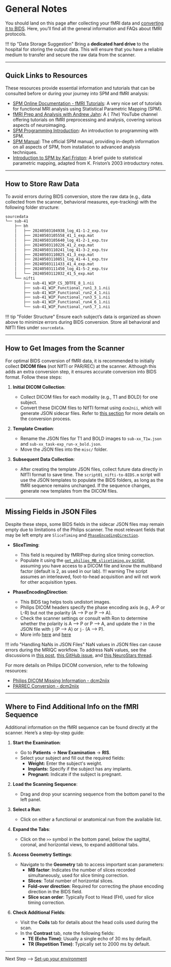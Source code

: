 # General Notes

You should land on this page after collecting your fMRI data and [converting it to BIDS](./fmri-bids-conversion.md). Here, you’ll find all the general information and FAQs about fMRI protocols.

!!! tip "Data Storage Suggestion"
    Bring a **dedicated hard drive** to the hospital for storing the output data. This will ensure that you have a reliable medium to transfer and secure the raw data from the scanner.

---

## Quick Links to Resources

These resources provide essential information and tutorials that can be consulted before or during your journey into SPM and fMRI analysis:

- [SPM Online Documentation - fMRI Tutorials](https://www.fil.ion.ucl.ac.uk/spm/docs/tutorials/fmri/): A very nice set of tutorials for functional MRI analysis using Statistical Parametric Mapping (SPM).
- [fMRI Prep and Analysis with Andrew Jahn](https://www.youtube.com/@AndrewJahn): A ( _The_) YouTube channel offering tutorials on fMRI preprocessing and analysis, covering various aspects of neuroimaging.
- [SPM Programming Introduction](https://en.wikibooks.org/wiki/SPM/Programming_intro): An introduction to programming with SPM.
- [SPM Manual](https://www.fil.ion.ucl.ac.uk/spm/doc/manual.pdf): The official SPM manual, providing in-depth information on all aspects of SPM, from installation to advanced analysis techniques.
- [Introduction to SPM by Karl Friston](https://www.fil.ion.ucl.ac.uk/spm/doc/intro/): A brief guide to statistical parametric mapping, adapted from K. Friston’s 2003 introductory notes.

---

## How to Store Raw Data

To avoid errors during BIDS conversion, store the raw data (e.g., data collected from the scanner, behavioral measures, eye-tracking) with the following folder structure:

```bash
sourcedata
└── sub-41
    ├── bh
    │   ├── 20240503104938_log_41-1-2_exp.tsv
    │   ├── 20240503105558_41_1_exp.mat
    │   ├── 20240503105640_log_41-2-1_exp.tsv
    │   ├── 20240503110226_41_2_exp.mat
    │   ├── 20240503110241_log_41-3-2_exp.tsv
    │   ├── 20240503110825_41_3_exp.mat
    │   ├── 20240503110851_log_41-4-1_exp.tsv
    │   ├── 20240503111433_41_4_exp.mat
    │   ├── 20240503111450_log_41-5-2_exp.tsv
    │   └── 20240503112032_41_5_exp.mat
    └── nifti
        ├── sub-41_WIP_CS_3DTFE_8_1.nii
        ├── sub-41_WIP_Functional_run1_3_1.nii
        ├── sub-41_WIP_Functional_run2_4_1.nii
        ├── sub-41_WIP_Functional_run3_5_1.nii
        ├── sub-41_WIP_Functional_run4_6_1.nii
        └── sub-41_WIP_Functional_run5_7_1.nii
```

!!! tip "Folder Structure"
    Ensure each subject’s data is organized as shown above to minimize errors during BIDS conversion. Store all behavioral and NIfTI files under `sourcedata`.

---

## How to Get Images from the Scanner

For optimal BIDS conversion of fMRI data, it is recommended to initially collect **DICOM files** (not NIfTI or PAR/REC) at the scanner. Although this adds an extra conversion step, it ensures accurate conversion into BIDS format. Follow these steps:

1. **Initial DICOM Collection**:
    - Collect DICOM files for each modality (e.g., T1 and BOLD) for one subject.
    - Convert these DICOM files to NIfTI format using `dcm2nii`, which will generate JSON sidecar files. Refer to [this section](./fmri-andrea-workflow.md#converting-fmri-data-to-bids) for more details on the conversion process.

2. **Template Creation**:
    - Rename the JSON files for T1 and BOLD images to `sub-xx_T1w.json` and `sub-xx_task-exp_run-x_bold.json`.
    - Move the JSON files into the `misc/` folder.

3. **Subsequent Data Collection**:
    - After creating the template JSON files, collect future data directly in NIfTI format to save time. The `script01_nifti-to-BIDS.m` script will use the JSON templates to populate the BIDS folders, as long as the fMRI sequence remains unchanged. If the sequence changes, generate new templates from the DICOM files.

---

## Missing Fields in JSON Files

Despite these steps, some BIDS fields in the sidecar JSON files may remain empty due to limitations of the Philips scanner. The most relevant fields that may be left empty are `SliceTiming` and [`PhaseEncodingDirection`](https://github.com/xiangruili/dicm2nii/issues/49).

- **SliceTiming**:
  - This field is required by fMRIPrep during slice timing correction.
  - Populate it using the [`get_philips_MB_slicetiming.py` script](../../../assets/code/get_philips_MB_slicetiming.py), assuming you have access to a DICOM file and know the multiband factor (default is 2, as used in our lab).
    !!! warning
        The script assumes an interleaved, foot-to-head acquisition and will not work for other acquisition types.

- **PhaseEncodingDirection**:
  - This BIDS tag helps tools undistort images.
  - Philips DICOM headers specify the phase encoding axis (e.g., A-P or L-R) but not the polarity (A --> P or P --> A).
  - Check the scanner settings or consult with Ron to determine whether the polarity is A --> P or P --> A, and update the `?` in the JSON file with `j` (P --> A) or `j-` (A --> P).
  - More info [here](https://community.mrtrix.org/t/phase-encoding-direction-from-philips-achieva/3578/6) and [here](https://neurostars.org/t/determining-phase-encoding-direction-and-total-read-out-time-from-philips-scans/25402/4)

!!! info "Handling NaNs in JSON Files"
    NaN values in JSON files can cause errors during the MRIQC workflow. To address NaN values, see the discussions in [this post](https://groups.google.com/g/mriqc-users/c/0v170KRJoKk), [this GitHub issue](https://github.com/nipreps/mriqc/issues/1089), and [this NeuroStars thread](https://neurostars.org/t/node-error-on-mriqc-wf-dwimriqc-computeiqms-datasink/29188).

For more details on Philips DICOM conversion, refer to the following resources:

- [Philips DICOM Missing Information - dcm2niix](https://github.com/rordenlab/dcm2niix/tree/master/Philips#missing-information)
- [PARREC Conversion - dcm2niix](https://github.com/rordenlab/dcm2niix/tree/master/PARREC)

---

## Where to Find Additional Info on the fMRI Sequence

Additional information on the fMRI sequence can be found directly at the scanner. Here’s a step-by-step guide:

1. **Start the Examination**:
    - Go to **Patients** -> **New Examination** -> **RIS**.
    - Select your subject and fill out the required fields:
        - **Weight:** Enter the subject's weight.
        - **Implants:** Specify if the subject has any implants.
        - **Pregnant:** Indicate if the subject is pregnant.

2. **Load the Scanning Sequence**:
    - Drag and drop your scanning sequence from the bottom panel to the left panel.

3. **Select a Run**:
    - Click on either a functional or anatomical run from the available list.

4. **Expand the Tabs**:
    - Click on the `>>` symbol in the bottom panel, below the sagittal, coronal, and horizontal views, to expand additional tabs.

5. **Access Geometry Settings**:
    - Navigate to the **Geometry** tab to access important scan parameters:
        - **MB factor**: Indicates the number of slices recorded simultaneously, used for slice timing correction.
        - **Slices**: Total number of horizontal slices.
        - **Fold-over direction**: Required for correcting the phase encoding direction in the BIDS field.
        - **Slice scan order**: Typically Foot to Head (FH), used for slice timing correction.

6. **Check Additional Fields**:
    - Visit the **Coils** tab for details about the head coils used during the scan.
    - In the **Contrast** tab, note the following fields:
        - **TE (Echo Time)**: Usually a single echo of 30 ms by default.
        - **TR (Repetition Time)**: Typically set to 2000 ms by default.

---

Next Step --> [Set-up your environment](fmri-setup-env.md)
